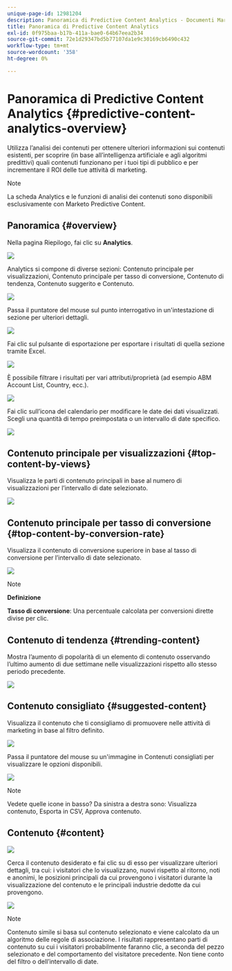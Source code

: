 ```yaml
---
unique-page-id: 12981204
description: Panoramica di Predictive Content Analytics - Documenti Marketo - Documentazione del prodotto
title: Panoramica di Predictive Content Analytics
exl-id: 0f975baa-b17b-411a-bae0-64b67eea2b34
source-git-commit: 72e1d29347bd5b77107da1e9c30169cb6490c432
workflow-type: tm+mt
source-wordcount: '358'
ht-degree: 0%

---
```


# Panoramica di Predictive Content Analytics {#predictive-content-analytics-overview}

Utilizza l’analisi dei contenuti per ottenere ulteriori informazioni sui contenuti esistenti, per scoprire (in base all’intelligenza artificiale e agli algoritmi predittivi) quali contenuti funzionano per i tuoi tipi di pubblico e per incrementare il ROI delle tue attività di marketing.

>[!NOTE]
>
>La scheda Analytics e le funzioni di analisi dei contenuti sono disponibili esclusivamente con Marketo Predictive Content.

## Panoramica {#overview}

Nella pagina Riepilogo, fai clic su **Analytics**.

![](assets/one.png)

Analytics si compone di diverse sezioni: Contenuto principale per visualizzazioni, Contenuto principale per tasso di conversione, Contenuto di tendenza, Contenuto suggerito e Contenuto.

![](assets/new-2.png)

Passa il puntatore del mouse sul punto interrogativo in un&#39;intestazione di sezione per ulteriori dettagli.

![](assets/new-3.png)

Fai clic sul pulsante di esportazione per esportare i risultati di quella sezione tramite Excel.

![](assets/new-3point5.png)

È possibile filtrare i risultati per vari attributi/proprietà (ad esempio ABM Account List, Country, ecc.).

![](assets/pca.png)

Fai clic sull’icona del calendario per modificare le date dei dati visualizzati. Scegli una quantità di tempo preimpostata o un intervallo di date specifico.

![](assets/dates.png)

## Contenuto principale per visualizzazioni {#top-content-by-views}

Visualizza le parti di contenuto principali in base al numero di visualizzazioni per l’intervallo di date selezionato.

![](assets/new-6.png)

## Contenuto principale per tasso di conversione {#top-content-by-conversion-rate}

Visualizza il contenuto di conversione superiore in base al tasso di conversione per l’intervallo di date selezionato.

![](assets/new-7.png)

>[!NOTE]
>
>**Definizione**
>
>**Tasso di conversione**: Una percentuale calcolata per conversioni dirette divise per clic.

## Contenuto di tendenza {#trending-content}

Mostra l’aumento di popolarità di un elemento di contenuto osservando l’ultimo aumento di due settimane nelle visualizzazioni rispetto allo stesso periodo precedente.

![](assets/new-8.png)

## Contenuto consigliato {#suggested-content}

Visualizza il contenuto che ti consigliamo di promuovere nelle attività di marketing in base al filtro definito.

![](assets/image2017-10-3-10-3a18-3a35.png)

Passa il puntatore del mouse su un&#39;immagine in Contenuti consigliati per visualizzare le opzioni disponibili.

![](assets/image2017-10-3-10-3a21-3a37.png)

>[!NOTE]
>
>Vedete quelle icone in basso? Da sinistra a destra sono: Visualizza contenuto, Esporta in CSV, Approva contenuto.

## Contenuto {#content}

![](assets/image2017-10-3-10-3a22-3a24.png)

Cerca il contenuto desiderato e fai clic su di esso per visualizzare ulteriori dettagli, tra cui: i visitatori che lo visualizzano, nuovi rispetto al ritorno, noti e anonimi, le posizioni principali da cui provengono i visitatori durante la visualizzazione del contenuto e le principali industrie dedotte da cui provengono.

![](assets/image2017-10-3-10-3a23-3a40.png)

>[!NOTE]
>
>Contenuto simile si basa sul contenuto selezionato e viene calcolato da un algoritmo delle regole di associazione. I risultati rappresentano parti di contenuto su cui i visitatori probabilmente faranno clic, a seconda del pezzo selezionato e del comportamento del visitatore precedente. Non tiene conto del filtro o dell’intervallo di date.
